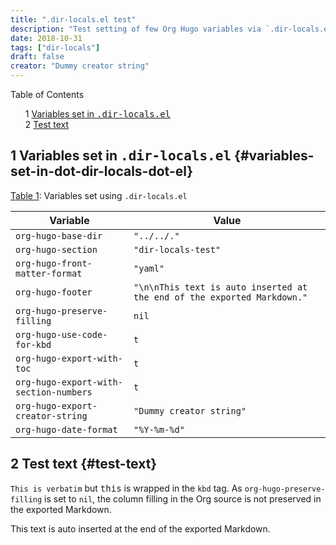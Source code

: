 ```yaml
---
title: ".dir-locals.el test"
description: "Test setting of few Org Hugo variables via `.dir-locals.el`."
date: 2018-10-31
tags: ["dir-locals"]
draft: false
creator: "Dummy creator string"
---
```


<style>
  .ox-hugo-toc ul {
    list-style: none;
  }
</style>
<div class="ox-hugo-toc toc">
<div></div>

<div class="heading">Table of Contents</div>

- <span class="section-num">1</span> [Variables set in <kbd>.dir-locals.el</kbd>](#variables-set-in-dot-dir-locals-dot-el)
- <span class="section-num">2</span> [Test text](#test-text)

</div>
<!--endtoc-->



## <span class="section-num">1</span> Variables set in <kbd>.dir-locals.el</kbd> {#variables-set-in-dot-dir-locals-dot-el}

<a id="table--vars-dir-locals"></a>
<div class="table-caption">
  <span class="table-number"><a href="#table--vars-dir-locals">Table 1</a></span>:
  Variables set using <code>.dir-locals.el</code>
</div>

| Variable                               | Value                                                                   |
|----------------------------------------|-------------------------------------------------------------------------|
| `org-hugo-base-dir`                    | `"../../."`                                                             |
| `org-hugo-section`                     | `"dir-locals-test"`                                                     |
| `org-hugo-front-matter-format`         | `"yaml"`                                                                |
| `org-hugo-footer`                      | `"\n\nThis text is auto inserted at the end of the exported Markdown."` |
| `org-hugo-preserve-filling`            | `nil`                                                                   |
| `org-hugo-use-code-for-kbd`            | `t`                                                                     |
| `org-hugo-export-with-toc`             | `t`                                                                     |
| `org-hugo-export-with-section-numbers` | `t`                                                                     |
| `org-hugo-export-creator-string`       | `"Dummy creator string"`                                                |
| `org-hugo-date-format`                 | `"%Y-%m-%d"`                                                            |


## <span class="section-num">2</span> Test text {#test-text}

`This is verbatim` but <kbd>this</kbd> is wrapped in the `kbd` tag. As `org-hugo-preserve-filling` is set to `nil`, the column filling in the Org source is not preserved in the exported Markdown.

This text is auto inserted at the end of the exported Markdown.
